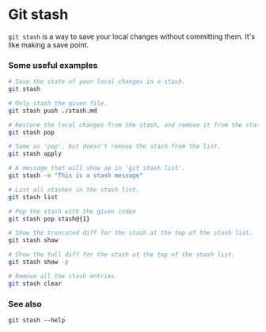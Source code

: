 # Git stash

`git stash` is a way to save your local changes without committing them. It's like making a save point.

### Some useful examples

```bash
# Save the state of your local changes in a stash.
git stash

# Only stash the given file.
git stash push ./stash.md

# Restore the local changes from the stash, and remove it from the stash list.
git stash pop

# Same as 'pop', but doesn't remove the stash from the list.
git stash apply

# A message that will show up in 'git stash list'.
git stash -m "This is a stash message"

# List all stashes in the stash list.
git stash list

# Pop the stash with the given index
git stash pop stash@{1}

# Show the truncated diff for the stash at the top of the stash list.
git stash show

# Show the full diff for the stash at the top of the stash list.
git stash show -p

# Remove all the stash entries.
git stash clear
```

### See also

`git stash --help`
